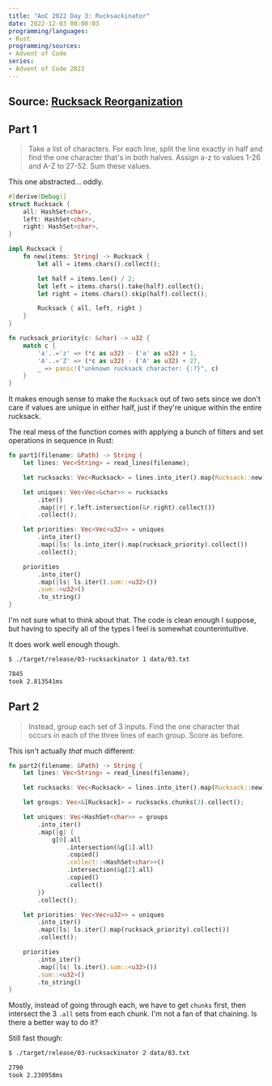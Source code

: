 ```yaml
---
title: "AoC 2022 Day 3: Rucksackinator"
date: 2022-12-03 00:00:03
programming/languages:
- Rust
programming/sources:
- Advent of Code
series:
- Advent of Code 2022
---
```

## Source: [Rucksack Reorganization](https://adventofcode.com/2022/day/3)

## Part 1

> Take a list of characters. For each line, split the line exactly in half and find the one character that's in both halves. Assign a-z to values 1-26 and A-Z to 27-52. Sum these values. 

<!--more-->

This one abstracted... oddly. 

```rust
#[derive(Debug)]
struct Rucksack {
    all: HashSet<char>,
    left: HashSet<char>,
    right: HashSet<char>,
}

impl Rucksack {
    fn new(items: String) -> Rucksack {
        let all = items.chars().collect();

        let half = items.len() / 2;
        let left = items.chars().take(half).collect();
        let right = items.chars().skip(half).collect();

        Rucksack { all, left, right }
    }
}

fn rucksack_priority(c: &char) -> u32 {
    match c {
        'a'..='z' => (*c as u32) - ('a' as u32) + 1,
        'A'..='Z' => (*c as u32) - ('A' as u32) + 27,
        _ => panic!("unknown rucksack character: {:?}", c)
    }
}
```

It makes enough sense to make the `Rucksack` out of two sets since we don't care if values are unique in either half, just if they're unique within the entire rucksack. 

The real mess of the function comes with applying a bunch of filters and set operations in sequence in Rust:

```rust
fn part1(filename: &Path) -> String {
    let lines: Vec<String> = read_lines(filename);

    let rucksacks: Vec<Rucksack> = lines.into_iter().map(Rucksack::new).collect();

    let uniques: Vec<Vec<&char>> = rucksacks
        .iter()
        .map(|r| r.left.intersection(&r.right).collect())
        .collect();

    let priorities: Vec<Vec<u32>> = uniques
        .into_iter()
        .map(|ls| ls.into_iter().map(rucksack_priority).collect())
        .collect();

    priorities
        .into_iter()
        .map(|ls| ls.iter().sum::<u32>())
        .sum::<u32>()
        .to_string()
}
```

I'm not sure what to think about that. The code is clean enough I suppose, but having to specify all of the types I feel is somewhat counterintuitive. 

It does work well enough though. 

```bash
$ ./target/release/03-rucksackinator 1 data/03.txt

7845
took 2.813541ms
```

## Part 2

> Instead, group each set of 3 inputs. Find the one character that occurs in each of the three lines of each group. Score as before. 

This isn't actually *that* much different:

```rust
fn part2(filename: &Path) -> String {
    let lines: Vec<String> = read_lines(filename);

    let rucksacks: Vec<Rucksack> = lines.into_iter().map(Rucksack::new).collect();

    let groups: Vec<&[Rucksack]> = rucksacks.chunks(3).collect();

    let uniques: Vec<HashSet<char>> = groups
        .into_iter()
        .map(|g| {
            g[0].all
                .intersection(&g[1].all)
                .copied()
                .collect::<HashSet<char>>()
                .intersection(&g[2].all)
                .copied()
                .collect()
        })
        .collect();

    let priorities: Vec<Vec<u32>> = uniques
        .into_iter()
        .map(|ls| ls.iter().map(rucksack_priority).collect())
        .collect();

    priorities
        .into_iter()
        .map(|ls| ls.iter().sum::<u32>())
        .sum::<u32>()
        .to_string()
}
```

Mostly, instead of going through each, we have to get `chunks` first, then intersect the 3 `.all` sets from each chunk. I'm not a fan of that chaining. Is there a better way to do it? 

Still fast though:

```bash
$ ./target/release/03-rucksackinator 2 data/03.txt

2790
took 2.230958ms
```
